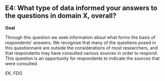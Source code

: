 
## E4: What type of data informed your answers to the questions in domain X, overall?



**Goal**

Through this question we seek information about what forms the basis of respondents’ answers. We recognise that many of the questions posed in this questionnaire are outside the considerations of most researchers, and that respondents may have consulted various sources in order to respond. This question is an opportunity for respondents to indicate the sources that were consulted.



*EK, FDG*
